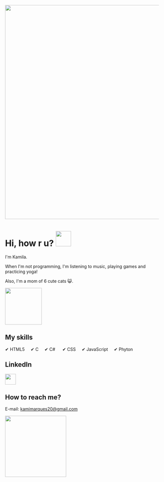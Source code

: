 <img src="https://i.postimg.cc/7YrY9mQB/header-github-final.png" width="700">

# Hi, how r u? <img src="https://www.icegif.com/wp-content/uploads/2023/11/icegif-480.gif" width="50">

I'm Kamila. 
<p>When I'm not programming, I'm listening to music, playing games and practicing yoga!</p>
<p>Also, I'm a mom of 6 cute cats 😺.</p>

<img src="https://media1.tenor.com/m/5BYK-WS0__gAAAAd/cool-fun.gif" heigth="250" width="120">

## My skills
✔ HTML5&nbsp;&nbsp;&nbsp;&nbsp;&nbsp;✔ C&nbsp;&nbsp;&nbsp;&nbsp;&nbsp;✔ C#&nbsp;&nbsp;&nbsp;&nbsp;&nbsp;
✔ CSS&nbsp;&nbsp;&nbsp;&nbsp;&nbsp;✔ JavaScript&nbsp;&nbsp;&nbsp;&nbsp;&nbsp;✔ Phyton


## LinkedIn
<a href="https://www.linkedin.com/in/kamila-marques-5453181b1">
<img src="https://cdn-icons-png.flaticon.com/512/174/174857.png" width="35">
</a>

## How to reach me?

E-mail: kamimarques20@gmail.com

<img src="https://i.gifer.com/4V0f.gif" heigth="350" width="200">
